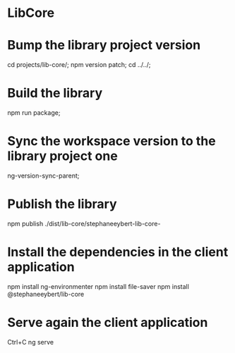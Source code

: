 # LibCore

# Bump the library project version
cd projects/lib-core/;
npm version patch;
cd ../../;

# Build the library
npm run package;

# Sync the workspace version to the library project one
ng-version-sync-parent;

# Publish the library
npm publish ./dist/lib-core/stephaneeybert-lib-core-

# Install the dependencies in the client application
npm install ng-environmenter
npm install file-saver
npm install @stephaneeybert/lib-core

# Serve again the client application
Ctrl+C
ng serve